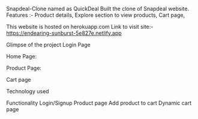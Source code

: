 Snapdeal-Clone named as QuickDeal
Built the clone of Snapdeal website. Features :- Product details, Explore section to view products, Cart page,  

This website is hosted on herokuapp.com
Link to visit site:- https://endearing-sunburst-5e827e.netlify.app

Glimpse of the project
Login Page


Home Page:


Product Page:


Cart page


Technology used


Functionality
Login/Signup
Product page
Add product to cart
Dynamic cart page

